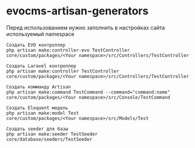 # evocms-artisan-generators

Перед использованием нужно заполнить в настройках сайта используемый namespace

```
Создать EVO контроллер
php artisan make:controller-evo TestController
core/custom/packages/<Your namespace>/src/Controllers/TestController

Создать Laravel контроллер
php artisan make:controller TestController
core/custom/packages/<Your namespace>/src/Controllers/TestController

Создать комманду Artisan
php artisan make:command TestCommand --command="command:name"
core/custom/packages/<Your namespace>/src/Console/TestCommand

Создать Eloquent модель
php artisan make:model Test
core/custom/packages/<Your namespace>/src/Models/Test

Создать seeder для базы
php artisan make:seeder TestSeeder
core/database/seeders/TestSeeder
```
